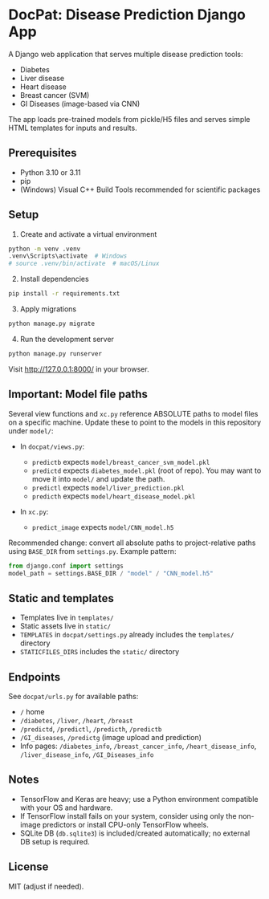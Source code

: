 # DocPat: Disease Prediction Django App

A Django web application that serves multiple disease prediction tools:
- Diabetes
- Liver disease
- Heart disease
- Breast cancer (SVM)
- GI Diseases (image-based via CNN)

The app loads pre-trained models from pickle/H5 files and serves simple HTML templates for inputs and results.

## Prerequisites
- Python 3.10 or 3.11
- pip
- (Windows) Visual C++ Build Tools recommended for scientific packages

## Setup
1. Create and activate a virtual environment
```bash
python -m venv .venv
.venv\Scripts\activate  # Windows
# source .venv/bin/activate  # macOS/Linux
```

2. Install dependencies
```bash
pip install -r requirements.txt
```

3. Apply migrations
```bash
python manage.py migrate
```

4. Run the development server
```bash
python manage.py runserver
```

Visit http://127.0.0.1:8000/ in your browser.

## Important: Model file paths
Several view functions and `xc.py` reference ABSOLUTE paths to model files on a specific machine. Update these to point to the models in this repository under `model/`:

- In `docpat/views.py`:
  - `predictb` expects `model/breast_cancer_svm_model.pkl`
  - `predictd` expects `diabetes_model.pkl` (root of repo). You may want to move it into `model/` and update the path.
  - `predictl` expects `model/liver_prediction.pkl`
  - `predicth` expects `model/heart_disease_model.pkl`

- In `xc.py`:
  - `predict_image` expects `model/CNN_model.h5`

Recommended change: convert all absolute paths to project-relative paths using `BASE_DIR` from `settings.py`. Example pattern:
```python
from django.conf import settings
model_path = settings.BASE_DIR / "model" / "CNN_model.h5"
```

## Static and templates
- Templates live in `templates/`
- Static assets live in `static/`
- `TEMPLATES` in `docpat/settings.py` already includes the `templates/` directory
- `STATICFILES_DIRS` includes the `static/` directory

## Endpoints
See `docpat/urls.py` for available paths:
- `/` home
- `/diabetes`, `/liver`, `/heart`, `/breast`
- `/predictd`, `/predictl`, `/predicth`, `/predictb`
- `/GI_diseases`, `/predictg` (image upload and prediction)
- Info pages: `/diabetes_info`, `/breast_cancer_info`, `/heart_disease_info`, `/liver_disease_info`, `/GI_Diseases_info`

## Notes
- TensorFlow and Keras are heavy; use a Python environment compatible with your OS and hardware.
- If TensorFlow install fails on your system, consider using only the non-image predictors or install CPU-only TensorFlow wheels.
- SQLite DB (`db.sqlite3`) is included/created automatically; no external DB setup is required.

## License
MIT (adjust if needed). 
